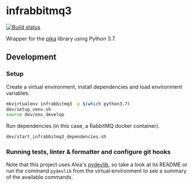 # infrabbitmq3

[![Build status](https://travis-ci.com/aleasoluciones/infrabbitmq3.svg?branch=master)](https://travis-ci.com/aleasoluciones/infrabbitmq3)

Wrapper for the [pika](https://pika.readthedocs.io/en/stable/) library using Python 3.7.

## Development

### Setup

Create a virtual environment, install dependencies and load environment variables.

```sh
mkvirtualenv infrabbitmq3 -p $(which python3.7)
dev/setup_venv.sh
source dev/env_develop
```

Run dependencies (in this case, a RabbitMQ docker container).

```sh
dev/start_infrabbitmq3_dependencies.sh
```

### Running tests, linter & formatter and configure git hooks

Note that this project uses Alea's [pydevlib](https://github.com/aleasoluciones/pydevlib), so take a look at its README or run the command `pydevlib` from the virtual environment to see a summary of the available commands.
